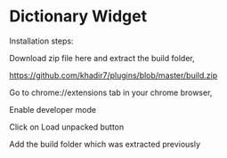 # Dictionary Widget

Installation steps:

Download zip file here and extract the build folder,

https://github.com/khadir7/plugins/blob/master/build.zip

Go to chrome://extensions tab in your chrome browser,

Enable developer mode

Click on Load unpacked button

Add the build folder which was extracted previously
